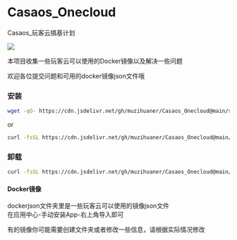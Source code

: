 # Casaos_Onecloud
Casaos_玩客云搞基计划

![](https://cdn.jsdelivr.net/gh/muzihuaner/Casaos_Onecloud@main/img.png)

本项目收集一些玩客云可以使用的Docker镜像以及解决一些问题

欢迎各位提交问题和可用的docker镜像json文件哦

### 安装

```sh
wget -qO- https://cdn.jsdelivr.net/gh/muzihuaner/Casaos_Onecloud@main/script/casaos.sh | bash
```

or

```sh
curl -fsSL https://cdn.jsdelivr.net/gh/muzihuaner/Casaos_Onecloud@main/script/casaos.sh | bash
```

### 卸载

```sh
curl -fsSL https://cdn.jsdelivr.net/gh/muzihuaner/Casaos_Onecloud@main/script/casaos.sh | bash
```

#### Docker镜像

dockerjson文件夹里是一些玩客云可以使用的镜像json文件  
在应用中心-手动安装App-右上角导入即可  

有的镜像你可能需要创建文件夹或者修改一些信息，请根据实际情况修改



